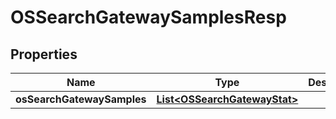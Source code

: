 # OSSearchGatewaySamplesResp

## Properties
Name | Type | Description | Notes
------------ | ------------- | ------------- | -------------
**osSearchGatewaySamples** | [**List&lt;OSSearchGatewayStat&gt;**](OSSearchGatewayStat.md) |  | 
